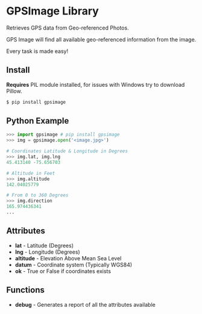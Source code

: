 # GPSImage Library

Retrieves GPS data from Geo-referenced Photos.

GPS Image will find all available geo-referenced information from the image.

Every task is made easy!

## Install

**Requires** PIL module installed, for issues with Windows try to download Pillow. 

```bash
$ pip install gpsimage
```

## Python Example

```python
>>> import gpsimage # pip install gpsimage
>>> img = gpsimage.open('<image.jpg>')

# Coordinates Latitude & Longitude in Degrees 
>>> img.lat, img.lng
45.413140 -75.656703

# Altitude in Feet
>>> img.altitude
142.04025779

# From 0 to 360 Degrees
>>> img.direction
165.974436341
...
```

## Attributes

- **lat** - Latitude (Degrees)
- **lng** - Longitude (Degrees)
- **altitude** - Elevation Above Mean Sea Level
- **datum** - Coordinate system (Typically WGS84)
- **ok** - True or False if coordinates exists

## Functions

- **debug** - Generates a report of all the attributes available
